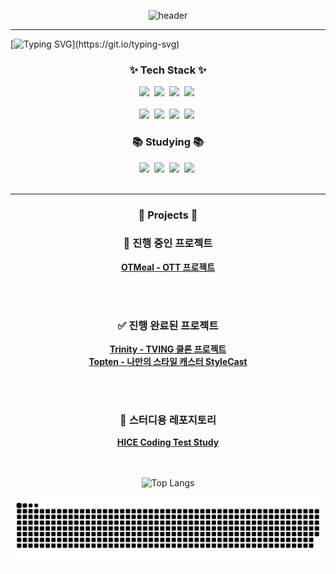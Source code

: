 <!--capsule-render(https://github.com/kyechan99/capsule-render)-->
<div align="center">
  
![header](https://capsule-render.vercel.app/api?type=waving&height=250&color=gradient&text=Sunwoo%20Hwang&reversal=false&fontAlign=50&fontAlignY=40&animation=blink&descAlign=50&desc=Speaking%20Potato&descSize=15)

</div>

<hr/>

<!--https://readme-typing-svg.demolab.com/demo/-->
[![Typing SVG](https://readme-typing-svg.demolab.com?font=Noto+Sans+KR&pause=5000&color=89E389&random=false&width=435&lines='%EC%9F%A4%EB%B3%B4%EB%8B%A8+%EC%9E%98%ED%95%98%EA%B2%A0%EC%A7%80'%EC%9D%98++%EC%9F%A4%EB%A5%BC+%EB%8B%B4%EB%8B%B9%ED%95%98%EA%B3%A0+%EC%9E%88%EC%8A%B5%EB%8B%88%EB%8B%A4.)](https://git.io/typing-svg)

<h3 align="center">✨ Tech Stack ✨</h3>
<div align="center">
  <img src="https://img.shields.io/badge/python-3670A0?style=for-the-badge&logo=python&logoColor=ffdd54" />&nbsp
  <img src="https://img.shields.io/badge/C++-00599C?style=for-the-badge&logo=c%2B%2B&logoColor=ffffff" />&nbsp
  <img src="https://img.shields.io/badge/react-20232a.svg?style=for-the-badge&logo=react&logoColor=61DAFB" />&nbsp
  <img src="https://img.shields.io/badge/javascript-F7DF1E.svg?style=for-the-badge&logo=javascript&logoColor=20232a" />&nbsp
  </br>  </br>
  <img src="https://img.shields.io/badge/html5-E34F26.svg?style=for-the-badge&logo=html5&logoColor=white" />&nbsp
  <img src="https://img.shields.io/badge/css3-1572B6.svg?style=for-the-badge&logo=css3&logoColor=white" />&nbsp
  <img src="https://img.shields.io/badge/tailwindcss-38B2AC?style=for-the-badge&logo=tailwindcss&logoColor=white" />&nbsp
  <img src="https://img.shields.io/badge/scss-CC6699?style=for-the-badge&logo=sass&logoColor=white" />&nbsp
</div>

<!--내용 부분-->
<h3 align="center">📚 Studying 📚</h3>
<div align="center">
  <img src="https://img.shields.io/badge/tanstackquery-FF4154?style=for-the-badge&logo=tanstackquery&logoColor=white" />&nbsp
  <img src="https://img.shields.io/badge/next.js-000000?style=for-the-badge&logo=nextdotjs&logoColor=white" />&nbsp
  <img src="https://img.shields.io/badge/typescript-007ACC?style=for-the-badge&logo=typescript&logoColor=white" />&nbsp
  <img src="https://img.shields.io/badge/react-20232a.svg?style=for-the-badge&logo=react&logoColor=61DAFB" />&nbsp
</div>
<br>
<hr/>
<h3 align="center">📂 Projects 📂</h3>

<div align="center">
  
  ### 🚧 진행 중인 프로젝트
  
  <div align="center">
        <strong><a href="https://github.com/ott-service/OTMeal">OTMeal - OTT 프로젝트</a></strong>
  </div>
  
  <br/><br/>
  
  ### ✅ 진행 완료된 프로젝트
  
  <div align="center">
    <strong><a href="https://github.com/FRONTENDSCHOOL10/Trinity">Trinity - TVING 클론 프로젝트</a></strong> <br/>
    <strong><a href="https://github.com/FRONTENDSCHOOL10/Topten">Topten - 나만의 스타일 캐스터 StyleCast</a></strong> 
  </div>
  
  <br/><br/>
  
  ### 📖 스터디용 레포지토리
  
  <div align="center">
    <strong><a href="https://github.com/HICE-CodingTestStudy/solved">HICE Coding Test Study</a></strong>
  </div>
  
</div>
  <br/><br/>

  <div align="center">
    
<!-- generate-snake-game-from-github-contribution-grid -->
![Top Langs](https://github-readme-stats.vercel.app/api/top-langs/?username=EraMorgett4&hide=Ruby&layout=compact)

  </div>


<a href="https://www.acmicpc.net/user/not">
  <picture align = center>
    <source media="(prefers-color-scheme: dark)" srcset="https://raw.githubusercontent.com/platane/platane/output/github-contribution-grid-snake-dark.svg">
    <source media="(prefers-color-scheme: light)" srcset="https://raw.githubusercontent.com/platane/platane/output/github-contribution-grid-snake.svg">
    <img alt="github contribution grid snake animation" src="https://raw.githubusercontent.com/platane/platane/output/github-contribution-grid-snake.svg">
  </picture>
</a>
<br>
